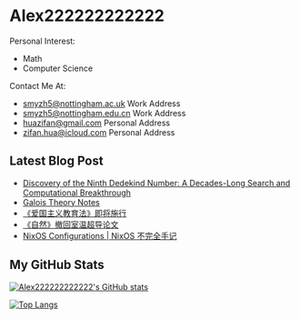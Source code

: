 # Alex222222222222

<!--
  ![Go](https://img.shields.io/badge/go-%2300ADD8.svg?style=for-the-badge&logo=go&logoColor=white)
  ![Rust](https://img.shields.io/badge/rust-%23000000.svg?style=for-the-badge&logo=rust&logoColor=white)
  ![TypeScript](https://img.shields.io/badge/typescript-%23007ACC.svg?style=for-the-badge&logo=typescript&logoColor=white)

  ![Flutter](https://img.shields.io/badge/Flutter-%2302569B.svg?style=for-the-badge&logo=Flutter&logoColor=white)
  ![Hugo](https://img.shields.io/badge/Hugo-black.svg?style=for-the-badge&logo=Hugo)
  ![Next JS](https://img.shields.io/badge/Next-black?style=for-the-badge&logo=next.js&logoColor=white)
  ![Tauri](https://img.shields.io/badge/tauri-%2324C8DB.svg?style=for-the-badge&logo=tauri&logoColor=%23FFFFFF)
  ![Threejs](https://img.shields.io/badge/threejs-black?style=for-the-badge&logo=three.js&logoColor=white)

  ![Debian](https://img.shields.io/badge/Debian-D70A53?style=for-the-badge&logo=debian&logoColor=white)
  ![macOS](https://img.shields.io/badge/mac%20os-000000?style=for-the-badge&logo=macos&logoColor=F0F0F0)
-->

Personal Interest:
- Math
- Computer Science

Contact Me At:
- smyzh5@nottingham.ac.uk Work Address
- smyzh5@nottingham.edu.cn Work Address
- huazifan@gmail.com Personal Address
- zifan.hua@icloud.com Personal Address

## Latest Blog Post
<!-- BLOG-POST-LIST:START -->
- [Discovery of the Ninth Dedekind Number: A Decades-Long Search and Computational Breakthrough](https://alex1222.com/posts/2023-11-20-The-20th-Dedekind-Number-Been-Discovered.md)
- [Galois Theory Notes](https://alex1222.com/posts/2023-11-10-Galois-Theory-Notes)
- [《爱国主义教育法》即将施行](https://alex1222.com/posts/2023-11-08-爱国主义教育法-即将施行.md)
- [《自然》撤回室温超导论文](https://alex1222.com/posts/2023-11-08-自然-撤回室温超导论文.md)
- [NixOS Configurations | NixOS 不完全手记](https://alex1222.com/posts/2023-05-06-NixOS-Configuratioins)
<!-- BLOG-POST-LIST:END -->

## My GitHub Stats
[![Alex222222222222's GitHub stats](https://github-readme-stats.vercel.app/api?username=Alex222222222222)](https://github.com/anuraghazra/github-readme-stats)

[![Top Langs](https://github-readme-stats.vercel.app/api/top-langs/?username=Alex222222222222)](https://github.com/anuraghazra/github-readme-stats)
